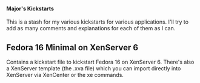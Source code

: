 #### Major's Kickstarts
This is a stash for my various kickstarts for various applications.  I'll try to add as many comments and explanations for each of them as I can.

## Fedora 16 Minimal on XenServer 6
Contains a kickstart file to kickstart Fedora 16 on XenServer 6.  There's also a XenServer template (the .xva file) which you can import directly into XenServer via XenCenter or the xe commands.